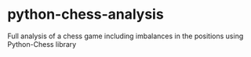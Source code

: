 # python-chess-analysis
Full analysis of a chess game including imbalances in the positions using Python-Chess library

